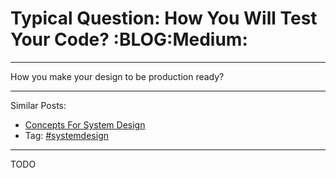 # Typical Question: How You Will Test Your Code?     :BLOG:Medium:


---

How you make your design to be production ready?  

---

Similar Posts:  
-   [Concepts For System Design](https://brain.dennyzhang.com/design-concept)
-   Tag: [#systemdesign](https://brain.dennyzhang.com/tag/systemdesign)

---

TODO